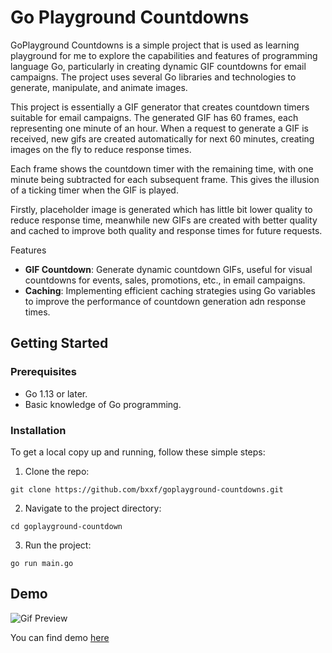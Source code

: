 # Go Playground Countdowns
GoPlayground Countdowns is a simple project that is used as learning playground for me to explore the capabilities and features of programming language Go, particularly in creating dynamic GIF countdowns for email campaigns. The project uses several Go libraries and technologies to generate, manipulate, and animate images.

This project is essentially a GIF generator that creates countdown timers suitable for email campaigns. The generated GIF has 60 frames, each representing one minute of an hour. When a request to generate a GIF is received, new gifs are created automatically for next 60 minutes, creating images on the fly to reduce response times.

Each frame shows the countdown timer with the remaining time, with one minute being subtracted for each subsequent frame. This gives the illusion of a ticking timer when the GIF is played.

Firstly, placeholder image is generated which has little bit lower quality to reduce response time, meanwhile new GIFs are created with better quality and cached to improve both quality and response times for future requests.

Features
- **GIF Countdown**: Generate dynamic countdown GIFs, useful for visual countdowns for events, sales, promotions, etc., in email campaigns.
- **Caching**: Implementing efficient caching strategies using Go variables to improve the performance of countdown generation adn response times.
  

## Getting Started
### Prerequisites
- Go 1.13 or later.
- Basic knowledge of Go programming.

### Installation
To get a local copy up and running, follow these simple steps:

1. Clone the repo:
 ```shell 
 git clone https://github.com/bxxf/goplayground-countdowns.git
 ```

2. Navigate to the project directory:
 ```shell 
 cd goplayground-countdown
 ```

3. Run the project:
 ```shell 
 go run main.go
 ```

## Demo
![Gif Preview](https://countdown-gifs-test.fly.dev/countdown?date=2023-06-15)

You can find demo [here](https://countdown-gifs-test.fly.dev/countdown?date=2023-06-15)

